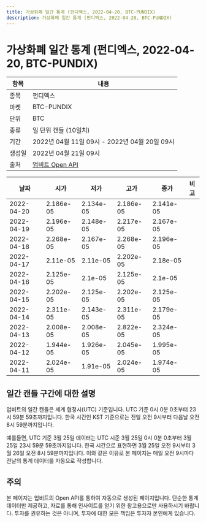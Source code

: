 ```yaml
---
title: 가상화폐 일간 통계 (펀디엑스, 2022-04-20, BTC-PUNDIX)
description: 가상화폐 일간 통계 (펀디엑스, 2022-04-20, BTC-PUNDIX)
---
```



가상화폐 일간 통계 (펀디엑스, 2022-04-20, BTC-PUNDIX)
===

|항목|내용|
|--|--|
|종목|펀디엑스|
|마켓|BTC-PUNDIX|
|단위|BTC|
|종류|일 단위 캔들 (10일치)|
|기간|2022년 04월 11일 09시 - 2022년 04월 20일 09시|
|생성일|2022년 04월 21일 09시|
|출처|[업비트 Open API](https://docs.upbit.com)|


|날짜|시가|저가|고가|종가|비고|
|--|--|--|--|--|--|
|2022-04-20|2.186e-05|2.134e-05|2.186e-05|2.141e-05|    |
|2022-04-19|2.196e-05|2.148e-05|2.217e-05|2.167e-05|    |
|2022-04-18|2.268e-05|2.167e-05|2.268e-05|2.196e-05|    |
|2022-04-17|2.11e-05|2.11e-05|2.202e-05|2.18e-05|    |
|2022-04-16|2.125e-05|2.1e-05|2.125e-05|2.1e-05|    |
|2022-04-15|2.202e-05|2.125e-05|2.202e-05|2.125e-05|    |
|2022-04-14|2.311e-05|2.143e-05|2.311e-05|2.179e-05|    |
|2022-04-13|2.008e-05|2.008e-05|2.822e-05|2.324e-05|    |
|2022-04-12|1.944e-05|1.926e-05|2.045e-05|1.995e-05|    |
|2022-04-11|2.024e-05|1.91e-05|2.024e-05|1.974e-05|    |


일간 캔들 구간에 대한 설명
---


업비트의 일간 캔들은 세계 협정시(UTC) 기준입니다. 
UTC 기준 0시 0분 0초부터 23시 59분 59초까지입니다. 
한국 시간인 KST 기준으로는 전일 오전 9시부터 다음날 오전 8시 59분까지입니다. 


예를들면, UTC 기준 3월 25일 데이터는 UTC 시준 3월 25일 0시 0분 0초부터 3월 25일 23시 59분 59초까지입니다. 
한국 시간으로 표현하면 3월 25일 오전 9시부터 3월 26일 오전 8시 59분까지입니다. 
이와 같은 이유로 본 페이지는 매일 오전 9시마다 전날의 통계 데이터를 자동으로 작성합니다. 


주의
---


본 페이지는 업비트의 Open API를 통하여 자동으로 생성된 페이지입니다. 
단순한 통계 데이터만 제공하고, 자료를 통해 인사이트를 얻기 위한 참고용으로만 사용하시기 바랍니다. 
투자를 권유하는 것은 아니며, 투자에 대한 모든 책임은 투자자 본인에게 있습니다. 
